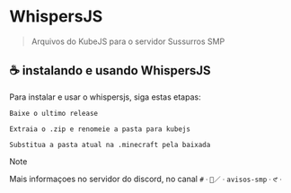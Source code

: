 # WhispersJS

> Arquivos do KubeJS para o servidor Sussurros SMP

## ☕ instalando e usando WhispersJS

Para instalar e usar o whispersjs, siga estas etapas:

```
Baixe o ultimo release
```
```
Extraia o .zip e renomeie a pasta para kubejs
```
```
Substitua a pasta atual na .minecraft pela baixada
```

> [!NOTE]
> Mais informaçoes no servidor do discord, no canal `#ㆍ👻／ㆍavisos-smpㆍ𑣲ㆍ`

